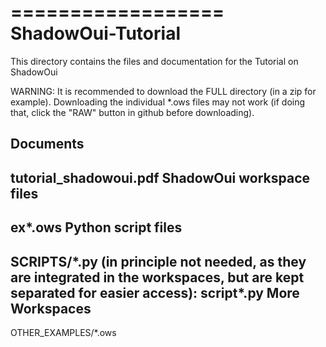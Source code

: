 ==================
ShadowOui-Tutorial
==================
This directory contains the files and documentation for the Tutorial on
ShadowOui

WARNING: It is recommended to download the FULL directory (in a zip for example). Downloading the individual *.ows files may not work (if doing that, click the "RAW" button in github before downloading).

Documents
---------
tutorial_shadowoui.pdf
ShadowOui workspace files
-------------------------
ex*.ows
Python script files
-------------------
SCRIPTS/\*.py
(in principle not needed, as they are integrated in the workspaces, but are kept separated for easier access):
script*.py
More Workspaces
---------------
OTHER_EXAMPLES/*.ows
